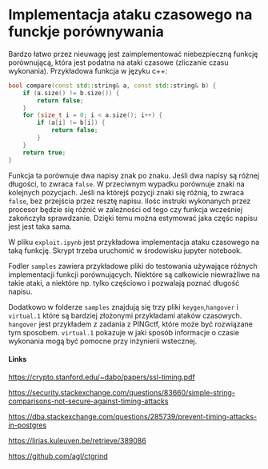 # Implementacja ataku czasowego na funckje porównywania

Bardzo łatwo przez nieuwagę jest zaimplementować niebezpieczną funkcję porównującą, która jest podatna na ataki czasowe (zliczanie czasu wykonania).
Przykładowa funkcja w języku c++:
```cpp
bool compare(const std::string& a, const std::string& b) {
    if (a.size() != b.size()) {
        return false;
    }
    for (size_t i = 0; i < a.size(); i++) {
        if (a[i] != b[i]) {
            return false;
        }
    }
    return true;
}
```
Funkcja ta porównuje dwa napisy znak po znaku. Jeśli dwa napisy są różnej długości, to zwraca `false`. W przeciwnym wypadku porównuje znaki na kolejnych pozycjach. Jeśli na którejś pozycji znaki się różnią, to zwraca `false`, bez przejścia przez resztę napisu. Ilośc instruki wykonanych przez procesor będzie się różnić w zależności od tego czy funkcja wcześniej zakończyła sprawdzanie. Dzięki temu można estymować jaka częśc napisu jest jest taka sama.

W pliku `exploit.ipynb` jest przykładowa implementacja ataku czasowego na taką funkcję. Skrypt trzeba uruchomić w środowisku jupyter notebook. 

Fodler `samples` zawiera przykładowe pliki do testowania używające różnych implementacji funkcji porównujących.
Niektóre są całkowicie niewrażliwe na takie ataki, a niektóre np. tylko częściowo i pozwalają poznać długość napisu.

Dodatkowo w folderze `samples` znajdują się trzy pliki `keygen`,`hangover` i `virtual.1` które są bardziej złożonymi przykładami ataków czasowych. `hangover` jest przykładem z zadania z PINGctf, które może być rozwiązane tym sposobem. `virtual.1` pokazuje w jaki sposób informacje o czasie wykonania mogą być pomocne przy inżynierii wstecznej.

#### Links
https://crypto.stanford.edu/~dabo/papers/ssl-timing.pdf

https://security.stackexchange.com/questions/83660/simple-string-comparisons-not-secure-against-timing-attacks

https://dba.stackexchange.com/questions/285739/prevent-timing-attacks-in-postgres

https://lirias.kuleuven.be/retrieve/389086

https://github.com/agl/ctgrind
